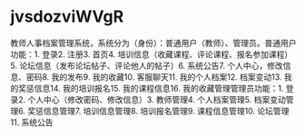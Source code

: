 # jvsdozviWVgR
教师人事档案管理系统，系统分为（身份）：普通用户（教师）、管理员。普通用户功能：1. 登录2. 注册3. 首页4. 培训信息（收藏课程、评论课程、报名参加课程）5. 论坛信息（发布论坛帖子、评论他人的帖子）6. 系统公告7. 个人中心，修改信息、密码8. 我的发布9. 我的收藏10. 客服聊天11. 我的个人档案12. 档案变动13. 我的奖惩信息14. 我的培训报名15. 我的课程信息16. 我的收藏管理管理员功能：1. 登录2. 个人中心（修改密码、修改信息）3. 教师管理4. 个人档案管理5. 档案变动管理6. 奖惩信息管理7. 培训信息管理8. 培训报名管理9. 课程信息管理10. 论坛管理11. 系统公告
